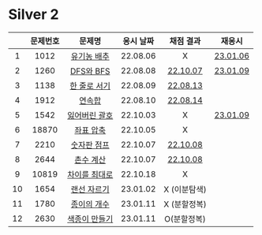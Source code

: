 # Silver 2

|     | 문제번호 |           문제명            | 응시 날짜 |        채점 결과         |            재응시            |
| :-: | :------: | :-------------------------: | :-------: | :----------------------: | :--------------------------: |
|  1  |   1012   |  [유기농 배추](./1012.js)   | 22.08.06  |            X             | [23.01.06](./replay/1012.js) |
|  2  |   1260   |   [DFS와 BFS](./1260.js)    | 22.08.08  | [22.10.07](./1260_re.js) | [23.01.09](./replay/1260.js) |
|  3  |   1138   |  [한 줄로 서기](./1138.js)  | 22.08.09  | [22.08.13](./1138_re.js) |
|  4  |   1912   |     [연속합](./1912.js)     | 22.08.10  | [22.08.14](./1912_re.js) |
|  5  |   1542   | [잃어버린 괄호](./1542.js)  | 22.10.03  |            X             | [23.01.09](./replay/1542.js) |
|  6  |  18870   |   [좌표 압축](./18870.js)   | 22.10.05  |            X             |
|  7  |   2210   |  [숫자판 점프](./2210.js)   | 22.10.07  | [22.10.08](./2210_re.js) |
|  8  |   2644   |   [촌수 계산](./2644.js)    | 22.10.07  | [22.10.08](./2644_re.js) |
|  9  |  10819   | [차이를 최대로](./10819.js) | 22.10.18  |            X             |
| 10  |   1654   |  [랜선 자르기](./1654.js)   | 23.01.02  |       X (이분탐색)       |
| 11  |   1780   |  [종이의 개수](./1780.js)   | 23.01.11  |       X (분할정복)       |
| 12  |   2630   | [색종이 만들기](./2630.js)  | 23.01.11  |       O(분할정복)        |
